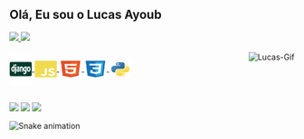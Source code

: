 ## Olá, Eu sou o Lucas Ayoub 
 <div>
  <a href="https://github.com/LucasAyoub">
  <img height="180em" src="https://github-readme-stats.vercel.app/api?username=LucasAyoub&show_icons=true&theme=dracula&include_all_commits=true&count_private=true"/>
  <img height="180em" src="https://github-readme-stats.vercel.app/api/top-langs/?username=LucasAyoub&layout=compact&langs_count=7&theme=dracula"/>
</div>
<div style="display: inline_block"><br>
  <img align="center" alt="Lucas-Django" height="60" width="40" src="https://github.com/devicons/devicon/blob/master/icons/django/django-plain.svg">
  <img align="center" alt="Lucas-Js" height="30" width="40" src="https://raw.githubusercontent.com/devicons/devicon/master/icons/javascript/javascript-plain.svg">
  <img align="center" alt="Lucas-HTML" height="30" width="40" src="https://raw.githubusercontent.com/devicons/devicon/master/icons/html5/html5-original.svg">
  <img align="center" alt="Lucas-CSS" height="30" width="40" src="https://raw.githubusercontent.com/devicons/devicon/master/icons/css3/css3-original.svg">
  <img align="center" alt="Lucas-Python" height="30" width="40" src="https://raw.githubusercontent.com/devicons/devicon/master/icons/python/python-original.svg">
  <img align="right" alt="Lucas-Gif" src="https://cdn.discordapp.com/attachments/795358919417397249/825430589581688872/hi.gif">
</div>
  
  ##
  
  <div>
  <a href="https://www.instagram.com/luc.ayoub/" target="_blank"><img src="https://img.shields.io/badge/-Instagram-%23E4405F?style=for-the-badge&logo=instagram&logoColor=white" target="_blank"></a>
  <a href = "mailto:lucas.ayoub123@gmail.com"><img src="https://img.shields.io/badge/-Gmail-%23333?style=for-the-badge&logo=gmail&logoColor=white" target="_blank"></a>
  <a href="https://www.linkedin.com/in/lucas-ayoub-549a72201/" target="_blank"><img src="https://img.shields.io/badge/-LinkedIn-%230077B5?style=for-the-badge&logo=linkedin&logoColor=white" target="_blank"></a> 
  </div> 

  ![Snake animation](https://github.com/LucasAyoub/LucasAyoub/blob/output/github-contribution-grid-snake.svg)
